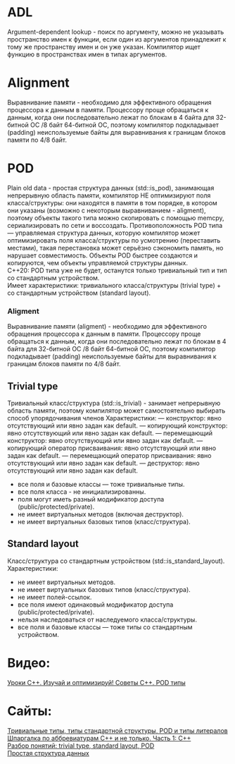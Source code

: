 # ADL
Argument-dependent lookup - поиск по аргументу, можно не указывать пространство имен к функции, если один из аргументов принадлежит к тому же пространству имен и он уже указан. Компилятор ищет функцию в пространствах имен в типах аргументов.

# Alignment
Выравнивание памяти - необходимо для эффективного обращения процессора к данным в памяти. Процессору проще обращаться к данным, когда они последовательно лежат по блокам в 4 байта для 32-битной ОС /8 байт 64-битной ОС, поэтому компилятор подкладывает (padding) неиспользуемые байты для выравнивания к границам блоков памяти по 4/8 байт.

# POD
Plain old data - простая структура данных (std::is_pod), занимающая непрерывную область памяти, компилятор НЕ оптимизируют поля класса/структуры: они находятся в памяти в том порядке, в котором они указаны (возможно с некоторым выравниванием - aligment), поэтому объекты такого типа можно скопировать с помощью memcpy, сериализировать по сети и воссоздать. Противоположность POD типа — управляемая структура данных, которую компилятор может оптимизировать поля класса/структуры по усмотрению (переставить местами), такая перестановка может серьёзно сэкономить память, но нарушает совместимость. Объекты POD быстрее создаются и копируются, чем объекты управляемой структуры данных. <br>
C++20: POD типа уже не будет, останутся только тривиальный тип и тип со стандартным устройством. <br>
Имеет характеристики: тривиального класса/структуры (trivial type) + со стандартным устройством (standard layout).

### Aligment
Выравнивание памяти (aligment) - необходимо для эффективного обращения процессора к данным в памяти. Процессору проще обращаться к данным, когда они последовательно лежат по блокам в 4 байта для 32-битной ОС /8 байт 64-битной ОС, поэтому компилятор подкладывает (padding) неиспользуемые байты для выравнивания к границам блоков памяти по 4/8 байт.

## Trivial type
Тривиальный класс/структура (std::is_trivial) - занимает непрерывную область памяти, поэтому компилятор может самостоятельно выбирать способ упорядочивания членов
Характеристики:
— конструктор: явно отсутствующий или явно задан как default.
— копирующий конструктор: явно отсутствующий или явно задан как default.
— перемещающий конструктор: явно отсутствующий или явно задан как default.
— копирующий оператор присваивания: явно отсутствующий или явно задан как default.
— перемещающий оператор присваивания: явно отсутствующий или явно задан как default.
— деструктор: явно отсутствующий или явно задан как default.
- все поля и базовые классы — тоже тривиальные типы.
- все поля класса - не инициализированны.
- поля могут иметь разный модификатор доступа (public/protected/private).
- не имеет виртуальных методов (включая деструктор).
- не имеет виртуальных базовых типов (класс/структура).

## Standard layout
Класс/структура со стандартным устройством (std::is_standard_layout).
Характеристики:
- не имеет виртуальных методов.
- не имеет виртуальных базовых типов (класс/структура).
- не имеет полей-ссылок.
- все поля имеют одинаковый модификатор доступа (public/protected/private).
- нельзя наследоваться от наследуемого класса/структуры.
- все поля и базовые классы — тоже типы со стандартным устройством.

# Видео:
[Уроки С++. Изучай и оптимизируй! Советы С++. POD типы](https://www.youtube.com/watch?v=KqqrJYEUeTw&ab_channel=cppProsto) <br>

# Сайты:
[Тривиальные типы, типы стандартной структуры, POD и типы литералов](https://learn.microsoft.com/ru-ru/cpp/cpp/trivial-standard-layout-and-pod-types?view=msvc-170) <br>
[Шпаргалка по аббревиатурам C++ и не только. Часть 1: C++](https://habr.com/ru/articles/470265/) <br>
[Разбор понятий: trivial type, standard layout, POD](https://habr.com/ru/articles/532972/) <br>
[Простая структура данных](https://ru.wikipedia.org/wiki/%D0%9F%D1%80%D0%BE%D1%81%D1%82%D0%B0%D1%8F_%D1%81%D1%82%D1%80%D1%83%D0%BA%D1%82%D1%83%D1%80%D0%B0_%D0%B4%D0%B0%D0%BD%D0%BD%D1%8B%D1%85) <br>

